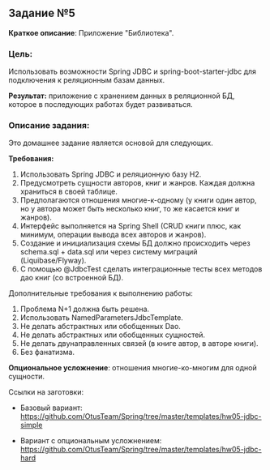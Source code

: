 ## Задание №5

__Краткое описание__: Приложение "Библиотека".

### Цель:
Использовать возможности Spring JDBC и spring-boot-starter-jdbc для подключения к реляционным базам данных.

__Результат:__  приложение с хранением данных в реляционной БД, которое в последующих работах будет развиваться.

### Описание задания:

Это домашнее задание является основой для следующих.

__Требования:__

1. Использовать Spring JDBC и реляционную базу H2.
2. Предусмотреть сущности авторов, книг и жанров. Каждая должна храниться в своей таблице.
3. Предполагаются отношения многие-к-одному (у книги один автор, но у автора может быть несколько книг, то же касается книг и жанров).
4. Интерфейс выполняется на Spring Shell (CRUD книги плюс, как минимум, операции вывода всех авторов и жанров).
5. Создание и инициализация схемы БД должно происходить через schema.sql + data.sql или через систему миграций (Liquibase/Flyway).
6. С помощью @JdbcTest сделать интеграционные тесты всех методов дао книг (со встроенной БД).

Дополнительные требования к выполнению работы:

1. Проблема N+1 должна быть решена.
2. Использовать NamedParametersJdbcTemplate.
3. Не делать абстрактных или обобщенных Dao.
4. Не делать абстрактных или обобщенных сущностей.
5. Не делать двунаправленных связей (в книге автор, в авторе книги).
6. Без фанатизма.

__Опциональное усложнение__: отношения многие-ко-многим для одной сущности.

Ссылки на заготовки:

- Базовый вариант: https://github.com/OtusTeam/Spring/tree/master/templates/hw05-jdbc-simple

- Вариант с опциональным усложнением: https://github.com/OtusTeam/Spring/tree/master/templates/hw05-jdbc-hard
